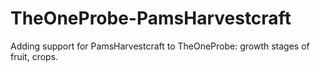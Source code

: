 # TheOneProbe-PamsHarvestcraft
Adding support for PamsHarvestcraft to TheOneProbe: growth stages of fruit, crops.
